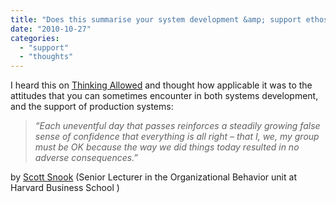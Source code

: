 ```yaml
---
title: "Does this summarise your system development &amp; support ethos?"
date: "2010-10-27"
categories: 
  - "support"
  - "thoughts"
---
```


I heard this on [Thinking Allowed](http://www.bbc.co.uk/programmes/b00v1qrz) and thought how applicable it was to the attitudes that you can sometimes encounter in both systems development, and the support of production systems:

> _“Each uneventful day that passes reinforces a steadily growing false sense of confidence that everything is all right – that I, we, my group must be OK because the way we did things today resulted in no adverse consequences.”_

by [Scott Snook](http://drfd.hbs.edu/fit/public/facultyInfo.do?facInfo=bio&facId=164841) (Senior Lecturer in the Organizational Behavior unit at Harvard Business School )

